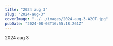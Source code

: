 ```yaml
---
title: "2024 aug 3"
slug: "2024-aug-3"
coverImage: "../../images/2024-aug-3-A2OT.jpg"
pubDate: "2024-08-03T16:55:18.261Z"
---
```


2024 aug 3
